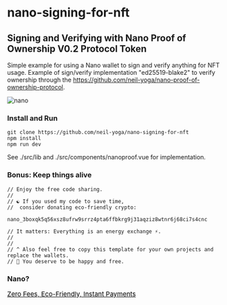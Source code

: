 # nano-signing-for-nft

## Signing and Verifying with Nano Proof of Ownership V0.2 Protocol Token
Simple example for using a Nano wallet to sign and verify anything for NFT usage. Example of sign/verify implementation "ed25519-blake2" to verify ownership through the https://github.com/neil-yoga/nano-proof-of-ownership-protocol. 

![nano](demo-web.gif)

### Install and Run
```
git clone https://github.com/neil-yoga/nano-signing-for-nft
npm install
npm run dev
```
See ./src/lib and ./src/components/nanoproof.vue for implementation.

### Bonus: Keep things alive
```
// Enjoy the free code sharing. 
//
// ☯️ If you used my code to save time,
//  consider donating eco-friendly crypto:
```

```
nano_3boxqk5q56xsz8ufrw9srrz4pta6ffbkrg9j31aqziz8wtnr6j68ci7s4cnc
```

```
// It matters: Everything is an energy exchange ⚡.
//
//
// ^ Also feel free to copy this template for your own projects and replace the wallets.
// 🙏 You deserve to be happy and free.
```

### Nano?
<a style="color:black;font-size:15px;" href="https://nano.org">Zero Fees, Eco-Friendly, Instant Payments</a>

